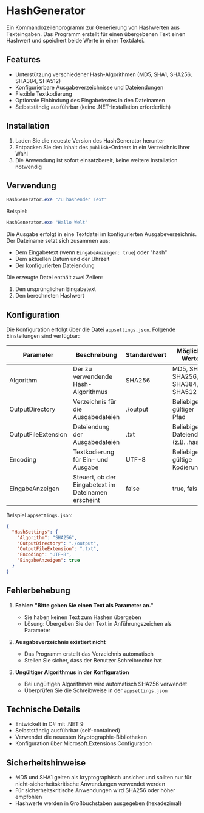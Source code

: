 # HashGenerator

Ein Kommandozeilenprogramm zur Generierung von Hashwerten aus Texteingaben. Das Programm erstellt für einen übergebenen Text einen Hashwert und speichert beide Werte in einer Textdatei.

## Features

- Unterstützung verschiedener Hash-Algorithmen (MD5, SHA1, SHA256, SHA384, SHA512)
- Konfigurierbare Ausgabeverzeichnisse und Dateiendungen
- Flexible Textkodierung
- Optionale Einbindung des Eingabetextes in den Dateinamen
- Selbstständig ausführbar (keine .NET-Installation erforderlich)

## Installation

1. Laden Sie die neueste Version des HashGenerator herunter
2. Entpacken Sie den Inhalt des `publish`-Ordners in ein Verzeichnis Ihrer Wahl
3. Die Anwendung ist sofort einsatzbereit, keine weitere Installation notwendig

## Verwendung

```powershell
HashGenerator.exe "Zu hashender Text"
```

Beispiel:
```powershell
HashGenerator.exe "Hallo Welt"
```

Die Ausgabe erfolgt in eine Textdatei im konfigurierten Ausgabeverzeichnis. Der Dateiname setzt sich zusammen aus:
- Dem Eingabetext (wenn `EingabeAnzeigen: true`) oder "hash"
- Dem aktuellen Datum und der Uhrzeit
- Der konfigurierten Dateiendung

Die erzeugte Datei enthält zwei Zeilen:
1. Den ursprünglichen Eingabetext
2. Den berechneten Hashwert

## Konfiguration

Die Konfiguration erfolgt über die Datei `appsettings.json`. Folgende Einstellungen sind verfügbar:

| Parameter | Beschreibung | Standardwert | Mögliche Werte |
|-----------|-------------|--------------|----------------|
| Algorithm | Der zu verwendende Hash-Algorithmus | SHA256 | MD5, SHA1, SHA256, SHA384, SHA512 |
| OutputDirectory | Verzeichnis für die Ausgabedateien | ./output | Beliebiger gültiger Pfad |
| OutputFileExtension | Dateiendung der Ausgabedateien | .txt | Beliebige Dateiendung (z.B. .hash) |
| Encoding | Textkodierung für Ein- und Ausgabe | UTF-8 | Beliebige gültige Kodierung |
| EingabeAnzeigen | Steuert, ob der Eingabetext im Dateinamen erscheint | false | true, false |

Beispiel `appsettings.json`:
```json
{
  "HashSettings": {
    "Algorithm": "SHA256",
    "OutputDirectory": "./output",
    "OutputFileExtension": ".txt",
    "Encoding": "UTF-8",
    "EingabeAnzeigen": true
  }
}
```

## Fehlerbehebung

1. **Fehler: "Bitte geben Sie einen Text als Parameter an."**
   - Sie haben keinen Text zum Hashen übergeben
   - Lösung: Übergeben Sie den Text in Anführungszeichen als Parameter

2. **Ausgabeverzeichnis existiert nicht**
   - Das Programm erstellt das Verzeichnis automatisch
   - Stellen Sie sicher, dass der Benutzer Schreibrechte hat

3. **Ungültiger Algorithmus in der Konfiguration**
   - Bei ungültigen Algorithmen wird automatisch SHA256 verwendet
   - Überprüfen Sie die Schreibweise in der `appsettings.json`

## Technische Details

- Entwickelt in C# mit .NET 9
- Selbstständig ausführbar (self-contained)
- Verwendet die neuesten Kryptographie-Bibliotheken
- Konfiguration über Microsoft.Extensions.Configuration

## Sicherheitshinweise

- MD5 und SHA1 gelten als kryptographisch unsicher und sollten nur für nicht-sicherheitskritische Anwendungen verwendet werden
- Für sicherheitskritische Anwendungen wird SHA256 oder höher empfohlen
- Hashwerte werden in Großbuchstaben ausgegeben (hexadezimal)
